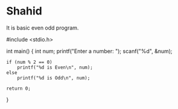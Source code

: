 # Shahid
It is basic even odd program.

#include <stdio.h>

int main() {
    int num;
    printf("Enter a number: ");
    scanf("%d", &num);

    if (num % 2 == 0)
        printf("%d is Even\n", num);
    else
        printf("%d is Odd\n", num);

    return 0;
}
